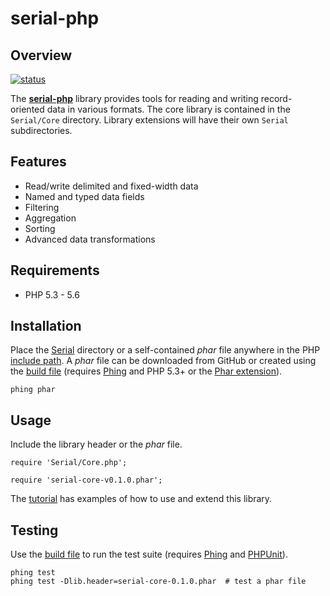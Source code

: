 serial-php
==========

Overview
--------
[![status][1]][2]

The [**serial-php**][3] library provides tools for reading and writing
record-oriented data in various formats. The core library is contained in the
`Serial/Core` directory. Library extensions will have their own `Serial`
subdirectories.


Features
--------
* Read/write delimited and fixed-width data
* Named and typed data fields
* Filtering
* Aggregation
* Sorting
* Advanced data transformations


Requirements
------------
* PHP 5.3 - 5.6


Installation
------------
Place the [Serial][6] directory or a self-contained *phar* file anywhere in the 
PHP [include path][7]. A *phar* file can be downloaded from GitHub or created
using the [build file][10] (requires [Phing][8] and PHP 5.3+ or the 
[Phar extension][4]).

    phing phar


Usage
-----

Include the library header or the *phar* file. 
  
    require 'Serial/Core.php';
    
    require 'serial-core-v0.1.0.phar';    


The [tutorial][9] has examples of how to use and extend this library.


Testing
-------

Use the [build file][10] to run the test suite (requires [Phing][8] and
[PHPUnit][5]). 

    phing test
    phing test -Dlib.header=serial-core-0.1.0.phar  # test a phar file



<!-- REFERENCES -->
[1]: https://travis-ci.org/mdklatt/serial-php.png?branch=master "Travis build status"
[2]: https://travis-ci.org/mdklatt/serial-php "Travis-CI"
[3]: http://github.com/mdklatt/serial-php "GitHub/serial-php"
[4]: http://pecl.php.net/package/phar "Phar extension"
[5]: https://github.com/sebastianbergmann/phpunit "PHPUnit"
[6]: https://github.com/mdklatt/serial-php/tree/master/Serial "Serial tree"
[7]: http://php.net/manual/en/ini.core.php#ini.include-path  "PHP include path"
[8]: http://www.phing.info/ "Phing"
[9]: http://github.com/mdklatt/serial-php/blob/master/doc/tutorial.md "tutorial.md"
[10]: https://github.com/mdklatt/serial-php/blob/master/build.xml
